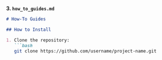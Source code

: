 
**3. `how_to_guides.md`**

```markdown
# How-To Guides

## How to Install

1. Clone the repository:
   ```bash
   git clone https://github.com/username/project-name.git
